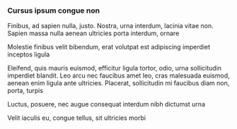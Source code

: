 ### Cursus ipsum congue non

Finibus, ad sapien nulla, justo. Nostra, urna interdum, lacinia vitae non. Sapien massa nulla aenean ultricies porta interdum, ornare

Molestie finibus velit bibendum, erat volutpat est adipiscing imperdiet inceptos ligula

Eleifend, quis mauris euismod, efficitur ligula tortor, odio, urna sollicitudin imperdiet blandit. Leo arcu nec faucibus amet leo, cras malesuada euismod, aenean enim ligula ante ultricies. Placerat, sollicitudin mi faucibus diam non, porta, turpis

Luctus, posuere, nec augue consequat interdum nibh dictumst urna

Velit iaculis eu, congue tellus, sit ultricies morbi


